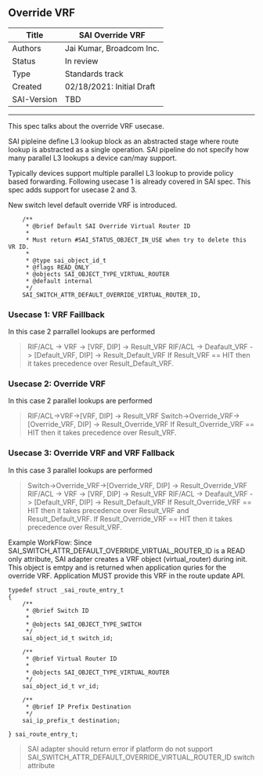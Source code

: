 Override VRF
-------------------------------------------------------------------------------
 Title       | SAI Override VRF
-------------|-----------------------------------------------------------------
 Authors     | Jai Kumar, Broadcom Inc.
 Status      | In review
 Type        | Standards track
 Created     | 02/18/2021: Initial Draft
 SAI-Version | TBD
 
 
-------------------------------------------------------------------------------

This spec talks about the override VRF usecase.

SAI pipleine define L3 lookup block as an abstracted stage where route lookup is abstracted as a single operation. 
SAI pipeline do not specify how many parallel L3 lookups a device can/may support.

Typically devices support multiple parallel L3 lookup to provide policy based forwarding.
Following usecase 1 is already covered in SAI spec. This spec adds support for usecase 2 and 3.

New switch level default override VRF is introduced. 
```
    /**
     * @brief Default SAI Override Virtual Router ID
     *
     * Must return #SAI_STATUS_OBJECT_IN_USE when try to delete this VR ID.
     *
     * @type sai_object_id_t
     * @flags READ_ONLY
     * @objects SAI_OBJECT_TYPE_VIRTUAL_ROUTER
     * @default internal
     */
    SAI_SWITCH_ATTR_DEFAULT_OVERRIDE_VIRTUAL_ROUTER_ID,
```


### Usecase 1: VRF Faillback
In this case 2 parrallel lookups are performed
> RIF/ACL -> VRF -> [VRF, DIP] -> Result_VRF
RIF/ACL -> Deafault_VRF -> [Default_VRF, DIP] -> Result_Default_VRF
If Result_VRF == HIT then it takes precedence over Result_Default_VRF.


### Usecase 2: Override VRF
In this case 2 parallel lookups are performed
>RIF/ACL->VRF->[VRF, DIP] -> Result_VRF
Switch->Override_VRF->[Override_VRF, DIP] -> Result_Override_VRF
If Result_Override_VRF == HIT then it takes precedence over Result_VRF.


### Usecase 3: Override VRF and VRF Fallback
In this case 3 parallel lookups are performed
>Switch->Override_VRF->[Override_VRF, DIP] -> Result_Override_VRF
RIF/ACL -> VRF -> [VRF, DIP] -> Result_VRF
RIF/ACL -> Deafault_VRF -> [Default_VRF, DIP] -> Result_Default_VRF
If Result_Override_VRF == HIT then it takes precedence over Result_VRF and Result_Default_VRF.
If Result_Override_VRF == HIT then it takes precedence over Result_VRF.

Example WorkFlow:
Since SAI_SWITCH_ATTR_DEFAULT_OVERRIDE_VIRTUAL_ROUTER_ID is a READ only attribute, SAI adapter creates a VRF object (virtual_router) during init. This object is emtpy and is returned when application quries for the override VRF.
Application MUST provide this VRF in the route update API.
```
typedef struct _sai_route_entry_t
{
    /**
     * @brief Switch ID
     *
     * @objects SAI_OBJECT_TYPE_SWITCH
     */
    sai_object_id_t switch_id;

    /**
     * @brief Virtual Router ID
     *
     * @objects SAI_OBJECT_TYPE_VIRTUAL_ROUTER
     */
    sai_object_id_t vr_id;

    /**
     * @brief IP Prefix Destination
     */
    sai_ip_prefix_t destination;

} sai_route_entry_t;

```

> SAI adapter should return error if platform do not support SAI_SWITCH_ATTR_DEFAULT_OVERRIDE_VIRTUAL_ROUTER_ID switch attribute
